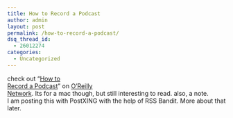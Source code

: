 ```yaml
---
title: How to Record a Podcast
author: admin
layout: post
permalink: /how-to-record-a-podcast/
dsq_thread_id:
  - 26012274
categories:
  - Uncategorized
---
```

check out&nbsp;&#8220;[How to  
Record a Podcast][1]&#8221; on [O&#8217;Reilly  
Network][2]. Its for a mac though, but still interesting to read. also, a note.  
I am posting this with PostXING with the help of RSS Bandit. More about that  
later.

 [1]: http://www.macdevcenter.com/pub/a/mac/2005/01/25/podcast.html
 [2]: http://www.oreillynet.com/